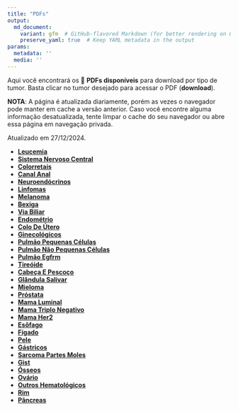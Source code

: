 ```yaml
---
title: "PDFs"
output: 
  md_document:
    variant: gfm  # GitHub-flavored Markdown (for better rendering on GitHub)
    preserve_yaml: true  # Keep YAML metadata in the output
params:
  metadata: ''
  media: ''
---
```


<script async src="https://scripts.simpleanalyticscdn.com/latest.js"></script>

Aqui você encontrará os 📝 **PDFs disponíveis** para download por tipo
de tumor. Basta clicar no tumor desejado para acessar o PDF
(**download**).

**NOTA**: A página é atualizada diariamente, porém as vezes o navegador
pode manter em cache a versão anterior. Caso você encontre alguma
informação desatualizada, tente limpar o cache do seu navegador ou abre
essa página em navegação privada.

Atualizado em 27/12/2024.

- [**Leucemia**](https://coeoralmeds-e768.restdb.io/media/676e5453f63b8048000abc33?download=true)
- [**Sistema Nervoso
  Central**](https://coeoralmeds-e768.restdb.io/media/676e5455f63b8048000abc35?download=true)
- [**Colorretais**](https://coeoralmeds-e768.restdb.io/media/676e5458f63b8048000abc3a?download=true)
- [**Canal
  Anal**](https://coeoralmeds-e768.restdb.io/media/676e545af63b8048000abc3d?download=true)
- [**Neuroendócrinos**](https://coeoralmeds-e768.restdb.io/media/676e545bf63b8048000abc3e?download=true)
- [**Linfomas**](https://coeoralmeds-e768.restdb.io/media/676e545df63b8048000abc40?download=true)
- [**Melanoma**](https://coeoralmeds-e768.restdb.io/media/676e545ff63b8048000abc42?download=true)
- [**Bexiga**](https://coeoralmeds-e768.restdb.io/media/676e5460f63b8048000abc44?download=true)
- [**Via
  Biliar**](https://coeoralmeds-e768.restdb.io/media/676e5462f63b8048000abc46?download=true)
- [**Endométrio**](https://coeoralmeds-e768.restdb.io/media/676e5463f63b8048000abc48?download=true)
- [**Colo De
  Útero**](https://coeoralmeds-e768.restdb.io/media/676e5465f63b8048000abc4a?download=true)
- [**Ginecológicos**](https://coeoralmeds-e768.restdb.io/media/676e5467f63b8048000abc4d?download=true)
- [**Pulmão Pequenas
  Células**](https://coeoralmeds-e768.restdb.io/media/676e5468f63b8048000abc4f?download=true)
- [**Pulmão Não Pequenas
  Células**](https://coeoralmeds-e768.restdb.io/media/676e546af63b8048000abc51?download=true)
- [**Pulmão
  Egfrm**](https://coeoralmeds-e768.restdb.io/media/676e546cf63b8048000abc55?download=true)
- [**Tireóide**](https://coeoralmeds-e768.restdb.io/media/676e546ff63b8048000abc59?download=true)
- [**Cabeça E
  Pescoço**](https://coeoralmeds-e768.restdb.io/media/676e5471f63b8048000abc5b?download=true)
- [**Glândula
  Salivar**](https://coeoralmeds-e768.restdb.io/media/676e5472f63b8048000abc5d?download=true)
- [**Mieloma**](https://coeoralmeds-e768.restdb.io/media/676e5474f63b8048000abc60?download=true)
- [**Próstata**](https://coeoralmeds-e768.restdb.io/media/676e5476f63b8048000abc62?download=true)
- [**Mama
  Luminal**](https://coeoralmeds-e768.restdb.io/media/676e5479f63b8048000abc65?download=true)
- [**Mama Triplo
  Negativo**](https://coeoralmeds-e768.restdb.io/media/676e547af63b8048000abc67?download=true)
- [**Mama
  Her2**](https://coeoralmeds-e768.restdb.io/media/676e547cf63b8048000abc69?download=true)
- [**Esôfago**](https://coeoralmeds-e768.restdb.io/media/676e547df63b8048000abc6b?download=true)
- [**Fígado**](https://coeoralmeds-e768.restdb.io/media/676e547ff63b8048000abc6d?download=true)
- [**Pele**](https://coeoralmeds-e768.restdb.io/media/676e5481f63b8048000abc6f?download=true)
- [**Gástricos**](https://coeoralmeds-e768.restdb.io/media/676e5482f63b8048000abc71?download=true)
- [**Sarcoma Partes
  Moles**](https://coeoralmeds-e768.restdb.io/media/676e5484f63b8048000abc73?download=true)
- [**Gist**](https://coeoralmeds-e768.restdb.io/media/676e5485f63b8048000abc75?download=true)
- [**Ósseos**](https://coeoralmeds-e768.restdb.io/media/676e5487f63b8048000abc77?download=true)
- [**Ovário**](https://coeoralmeds-e768.restdb.io/media/676e5488f63b8048000abc79?download=true)
- [**Outros
  Hematológicos**](https://coeoralmeds-e768.restdb.io/media/676e548af63b8048000abc7b?download=true)
- [**Rim**](https://coeoralmeds-e768.restdb.io/media/676e548bf63b8048000abc7d?download=true)
- [**Pâncreas**](https://coeoralmeds-e768.restdb.io/media/676e548df63b8048000abc7f?download=true)
